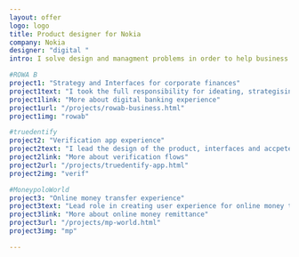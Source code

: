```yaml
---
layout: offer
logo: logo
title: Product designer for Nokia
company: Nokia
designer: "digital "
intro: I solve design and managment problems in order to help business work and deliver digital products.<br><br>I choose the most relevant project for you

#ROWA B
project1: "Strategy and Interfaces for corporate finances"
project1text: "I took the full responsibility for ideating, strategising, defining and designing the final result. Also, I managed the team to prepare the design."
project1link: "More about digital banking experience"
project1url: "/projects/rowab-business.html"
project1img: "rowab"

#truedentify
project2: "Verification app experience"
project2text: "I lead the design of the product, interfaces and accpeted the final result from the development team. I did project managment for design team and developemnt process."
project2link: "More about verification flows"
project2url: "/projects/truedentify-app.html"
project2img: "verif"

#MoneypoloWorld
project3: "Online money transfer experience"
project3text: "Lead role in creating user experience for online money transfers. I developed UI and UX for transfer process and inside processes."
project3link: "More about online money remittance"
project3url: "/projects/mp-world.html"
project3img: "mp"

---
```





